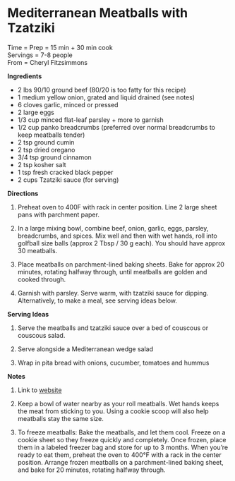 Mediterranean Meatballs with Tzatziki 
=====

Time = Prep = 15 min + 30 min cook  \
Servings = 7-8 people \
From = Cheryl Fitzsimmons

**Ingredients**

- 2 lbs 90/10 ground beef (80/20 is too fatty for this recipe)
- 1 medium yellow onion, grated and liquid drained (see notes)
- 6 cloves garlic, minced or pressed
- 2 large eggs
- 1/3 cup minced flat-leaf parsley + more to garnish
- 1/2 cup panko breadcrumbs (preferred over normal breadcrumbs to keep meatballs tender)
- 2 tsp ground cumin
- 2 tsp dried oregano
- 3/4 tsp ground cinnamon
- 2 tsp kosher salt
- 1 tsp fresh cracked black pepper
- 2 cups Tzatziki sauce (for serving)


**Directions**

1. Preheat oven to 400F with rack in center position. Line 2 large sheet pans with parchment paper. 

2. In a large mixing bowl, combine beef, onion, garlic, eggs, parsley, breadcrumbs, and spices. Mix well and then with wet hands, roll into golfball size balls (approx 2 Tbsp / 30 g each). You should have approx 30 meatballs. 

3. Place meatballs on parchment-lined baking sheets. Bake for approx 20 minutes, rotating halfway through, until meatballs are golden and cooked through. 

4. Garnish with parsley. Serve warm, with tzatziki sauce for dipping. Alternatively, to make a meal, see serving ideas below. 

**Serving Ideas**

1. Serve the meatballs and tzatziki sauce over a bed of couscous or couscous salad.

2. Serve alongside a Mediterranean wedge salad

3. Wrap in pita bread with onions, cucumber, tomatoes and hummus


**Notes**

1. Link to [website](https://themodernproper.com/mediterranean-meatballs-with-tzatziki)

2. Keep a bowl of water nearby as your roll meatballs. Wet hands keeps the meat from sticking to you. Using a cookie scoop will also help meatballs stay the same size. 

3. To freeze meatballs: Bake the meatballs, and let them cool. Freeze on a cookie sheet so they freeze quickly and completely. Once frozen, place them in a labeled freezer bag and store for up to 3 months. When you’re ready to eat them, preheat the oven to 400°F with a rack in the center position. Arrange frozen meatballs on a parchment-lined baking sheet, and bake for 20 minutes, rotating halfway through. 
